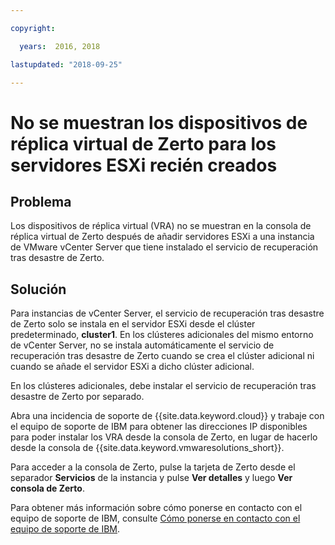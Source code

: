 ```yaml
---

copyright:

  years:  2016, 2018

lastupdated: "2018-09-25"

---
```


# No se muestran los dispositivos de réplica virtual de Zerto para los servidores ESXi recién creados

## Problema
Los dispositivos de réplica virtual (VRA) no se muestran en la consola de réplica virtual de Zerto después de añadir servidores ESXi a una instancia de VMware vCenter Server que tiene instalado el servicio de recuperación tras desastre de Zerto.

## Solución
Para instancias de vCenter Server, el servicio de recuperación tras desastre de Zerto solo se instala en el servidor ESXi desde el clúster predeterminado, **cluster1**. En los clústeres adicionales del mismo entorno de vCenter Server, no se instala automáticamente el servicio de recuperación tras desastre de Zerto cuando se crea el clúster adicional ni cuando se añade el servidor ESXi a dicho clúster adicional.

En los clústeres adicionales, debe instalar el servicio de recuperación tras desastre de Zerto por separado.

Abra una incidencia de soporte de {{site.data.keyword.cloud}} y trabaje con el equipo de soporte de IBM para obtener las direcciones IP disponibles para poder instalar los VRA desde la consola de Zerto, en lugar de hacerlo desde la consola de {{site.data.keyword.vmwaresolutions_short}}.

Para acceder a la consola de Zerto, pulse la tarjeta de Zerto desde el separador **Servicios** de la instancia y pulse **Ver detalles** y luego **Ver consola de Zerto**.

Para obtener más información sobre cómo ponerse en contacto con el equipo de soporte de IBM, consulte [Cómo ponerse en contacto con el equipo de soporte de IBM](trbl_support.html).
